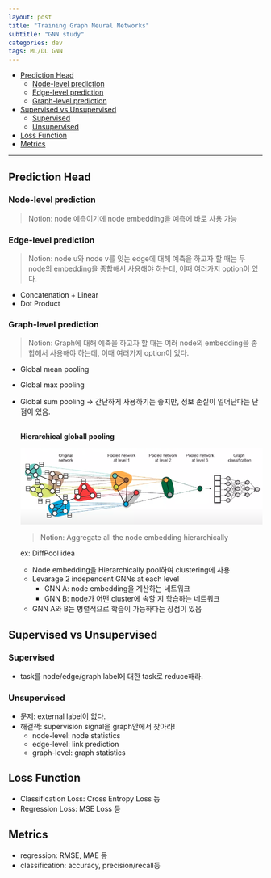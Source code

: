 ```yaml
---
layout: post
title: "Training Graph Neural Networks"
subtitle: "GNN study"
categories: dev
tags: ML/DL GNN
---
```


<!-- @import "[TOC]" {cmd="toc" depthFrom=1 depthTo=6 orderedList=false} -->

<!-- code_chunk_output -->

- [Prediction Head](#prediction-head)
  - [Node-level prediction](#node-level-prediction)
  - [Edge-level prediction](#edge-level-prediction)
  - [Graph-level prediction](#graph-level-prediction)
- [Supervised vs Unsupervised](#supervised-vs-unsupervised)
  - [Supervised](#supervised)
  - [Unsupervised](#unsupervised)
- [Loss Function](#loss-function)
- [Metrics](#metrics)

<!-- /code_chunk_output -->

---

## Prediction Head

### Node-level prediction

> Notion: node 예측이기에 node embedding을 예측에 바로 사용 가능

### Edge-level prediction

> Notion: node u와 node v를 잇는 edge에 대해 예측을 하고자 할 때는 두 node의 embedding을 종합해서 사용해야 하는데, 이때 여러가지 option이 있다.

- Concatenation + Linear
- Dot Product

### Graph-level prediction

> Notion: Graph에 대해 예측을 하고자 할 때는 여러 node의 embedding을 종합해서 사용해야 하는데, 이때 여러가지 option이 있다.

- Global mean pooling
- Global max pooling
- Global sum pooling
  -> 간단하게 사용하기는 좋지만, 정보 손실이 일어난다는 단점이 있음.

  **<br/>Hierarchical globall pooling**

  ![Hierarchical Global Pooling [Ref: stanford 224W]](https://raw.githubusercontent.com/Cho-Geonwoo/Cho-Geonwoo.github.io/master/assets/img/contents/hierachical_pooling.png)

  > Notion: Aggregate all the node embedding hierarchically

  ex: DiffPool idea

  - Node embedding을 Hierarchically pool하여 clustering에 사용
  - Levarage 2 independent GNNs at each level
    - GNN A: node embedding을 계산하는 네트워크
    - GNN B: node가 어떤 cluster에 속할 지 학습하는 네트워크
  - GNN A와 B는 병렬적으로 학습이 가능하다는 장점이 있음

## Supervised vs Unsupervised

### Supervised

- task를 node/edge/graph label에 대한 task로 reduce해라.

### Unsupervised

- 문제: external label이 없다.
- 해결책: supervision signal을 graph안에서 찾아라!
  - node-level: node statistics
  - edge-level: link prediction
  - graph-level: graph statistics

## Loss Function

- Classification Loss: Cross Entropy Loss 등
- Regression Loss: MSE Loss 등

## Metrics

- regression: RMSE, MAE 등
- classification: accuracy, precision/recall등
